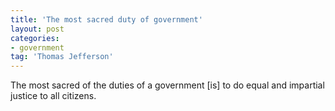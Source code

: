 ```yaml
---
title: 'The most sacred duty of government'
layout: post
categories:
- government
tag: 'Thomas Jefferson'
---
```


The most sacred of the duties of a government \[is\] to do equal and impartial justice to all citizens.